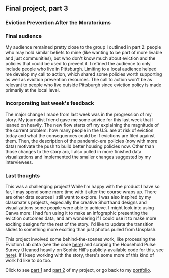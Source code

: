 ## Final project, part 3

### Eviction Prevention After the Moratoriums

<script src="https://carnegiemellon.shorthandstories.com/eviction-prevention-after-the-moratoriums/embed.js"></script>

### Final audience

My audience remained pretty close to the group I outlined in part 2: people who may hold similar beliefs to mine (like wanting to be part of more livable and just communities), but who don't know much about eviction and the policies that could be used to prevent it. I refined the audience to only include people who live in Pittsburgh. Limiting to a local audience helped me develop my call to action, which shared some policies worth supporting as well as eviction prevention resources. The call to action won't be as relevant to people who live outside Pittsburgh since eviction policy is made primarily at the local level.

### Incorporating last week's feedback

The major change I made from last week was in the progression of my story. My journalist friend gave me some advice for this last week that I leaned on heavily. The new flow starts off my explaining the magnitude of the current problem: how many people in the U.S. are at risk of eviction today and what the consequences could be if evictions are filed against them. Then, the description of the pandemic-era policies (now with more data) motivate the push to build better housing policies now. Other than those changes to the story arc, I also pulled in more finished data visualizations and implemented the smaller changes suggested by my interviewees.

### Last thoughts

This was a challenging project! While I'm happy with the product I have so far, I may spend some more time with it after the course wraps up. There are other data sources I still want to explore. I was also inspired by my classmate's projects, especially the creative Shorthand designs and visualizations some people were able to achieve. I might look into using Canva more: I had fun using it to make an infographic presenting the eviction outcomes data, and am wondering if I could use it to make more exciting designs for the rest of the story. I'd like to update the transition slides to something more exciting than just photos pulled from Unsplash.

This project involved some behind-the-scenes work, like processing the Eviction Lab data (see the code [here](/eviction_filings_processing.py)) and scraping the Household Pulse Survey (I leaned heavily on Sophie Hill's publicly-available code for this, see [here](https://www.sophie-e-hill.com/post/2021-09-12-downloading-the-census-household-pulse-survey-in-r/)). If I keep working with the story, there's some more of this kind of work I'd like to do too.

Click to see [part 1](/finalpt1.md) and [part 2](/finalpt2.md) of my project, or go back to my [portfolio](https://emmayeager.github.io/DataVisPortfolio/).
